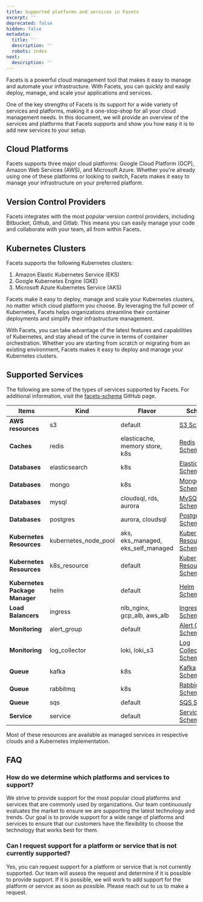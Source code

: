 ```yaml
---
title: Supported platforms and services in Facets
excerpt: ''
deprecated: false
hidden: false
metadata:
  title: ''
  description: ''
  robots: index
next:
  description: ''
---
```

Facets is a powerful cloud management tool that makes it easy to manage and automate your infrastructure. With Facets, you can quickly and easily deploy, manage, and scale your applications and services.

One of the key strengths of Facets is its support for a wide variety of services and platforms, making it a one-stop-shop for all your cloud management needs. In this document, we will provide an overview of the services and platforms that Facets supports and show you how easy it is to add new services to your setup.

## Cloud Platforms

Facets supports three major cloud platforms: Google Cloud Platform (GCP), Amazon Web Services (AWS), and Microsoft Azure. Whether you're already using one of these platforms or looking to switch, Facets makes it easy to manage your infrastructure on your preferred platform.

## Version Control Providers

Facets integrates with the most popular version control providers, including Bitbucket, Github, and Gitlab. This means you can easily manage your code and collaborate with your team, all from within Facets.

## Kubernetes Clusters

Facets supports the following Kubernetes clusters:

1. Amazon Elastic Kubernetes Service (EKS)
2. Google Kubernetes Engine (GKE)
3. Microsoft Azure Kubernetes Service (AKS)

Facets make it easy to deploy, manage and scale your Kubernetes clusters, no matter which cloud platform you choose. By leveraging the full power of Kubernetes, Facets helps organizations streamline their container deployments and simplify their infrastructure management.

With Facets, you can take advantage of the latest features and capabilities of Kubernetes, and stay ahead of the curve in terms of container orchestration. Whether you are starting from scratch or migrating from an existing environment, Facets makes it easy to deploy and manage your Kubernetes clusters.

## Supported Services

The following are some of the types of services supported by Facets. For additional information, visit the [facets-schema](https://github.com/Facets-cloud/facets-schemas#supported-services) GitHub page.

| Items                          | Kind                   | Flavor                                | Schema                                                                                                                    | Sample                                                                                                                                                                                                                                                                                                                                  | Readme                                                                                                  |
| ------------------------------ | ---------------------- | ------------------------------------- | ------------------------------------------------------------------------------------------------------------------------- | --------------------------------------------------------------------------------------------------------------------------------------------------------------------------------------------------------------------------------------------------------------------------------------------------------------------------------------- | ------------------------------------------------------------------------------------------------------- |
| **AWS resources**              | s3                     | default                               | [S3 Schema](https://facets-cloud.github.io/facets-schemas/schemas/s3/s3.schema.json)                                      | [default](https://facets-cloud.github.io/facets-schemas/schemas/s3/s3.sample.json)                                                                                                                                                                                                                                                      | [Readme](https://facets-cloud.github.io/facets-schemas/schemas/s3/s3.schema.html)                       |
| **Caches**                     | redis                  | elasticache, memory store, k8s        | [Redis Schema](https://facets-cloud.github.io/facets-schemas/schemas/redis/redis.schema.json)                             | [elasticache](https://facets-cloud.github.io/facets-schemas/schemas/redis/sample.json), [memorystore](https://facets-cloud.github.io/facets-schemas/schemas/redis/sample.json), [k8s](https://facets-cloud.github.io/facets-schemas/schemas/redis/sample.json)                                                                          | [Readme](https://facets-cloud.github.io/facets-schemas/schemas/redis/)                                  |
| **Databases**                  | elasticsearch          | k8s                                   | [Elasticsearch Schema](https://facets-cloud.github.io/facets-schemas/schemas/elasticsearch/elasticsearch.schema.json)     | [k8s](https://facets-cloud.github.io/facets-schemas/schemas/elasticsearch/elasticsearch.sample.json)                                                                                                                                                                                                                                    | [Readme](https://facets-cloud.github.io/facets-schemas/schemas/elasticsearch/elasticsearch.schema.html) |
| **Databases**                  | mongo                  | k8s                                   | [Mongo Schema](https://facets-cloud.github.io/facets-schemas/schemas/redis/redis.schema.json)                             | [k8s](https://facets-cloud.github.io/facets-schemas/schemas/mongo/)                                                                                                                                                                                                                                                                     | [Readme](https://facets-cloud.github.io/facets-schemas/schemas/mongo/mongo.schema.html)                 |
| **Databases**                  | mysql                  | cloudsql, rds, aurora                 | [MySQL Schema](https://facets-cloud.github.io/facets-schemas/schemas/mysql/mysql.schema.json)                             | [cloudsql](https://facets-cloud.github.io/facets-schemas/schemas/mysql/mysql.cloudsql.sample.json), [rds](https://facets-cloud.github.io/facets-schemas/schemas/mysql/mysql.rds.sample.json), [aurora](https://facets-cloud.github.io/facets-schemas/schemas/mysql/mysql.aurora.sample.json)                                            | [Readme](https://facets-cloud.github.io/facets-schemas/schemas/mysql/)                                  |
| **Databases**                  | postgres               | aurora, cloudsql                      | [PostgreSQL Schema](https://facets-cloud.github.io/facets-schemas/schemas/postgres/postgres.schema.json)                  | [aurora](https://facets-cloud.github.io/facets-schemas/schemas/postgres/postgres.aurora.sample.json), [cloudsql](https://facets-cloud.github.io/facets-schemas/schemas/postgres/postgres.cloudsql.sample.json)                                                                                                                          | [Readme](https://facets-cloud.github.io/facets-schemas/schemas/postgres/)                               |
| **Kubernetes Resources**       | kubernetes\_node\_pool | aks, eks\_managed, eks\_self\_managed | [Kubernetes Resource Schema](https://facets-cloud.github.io/facets-schemas/schemas/nodepool/nodepool.schema.json)         | [aks](https://facets-cloud.github.io/facets-schemas/schemas/nodepool/nodepool.aks.sample.json), [eks\_managed](https://facets-cloud.github.io/facets-schemas/schemas/nodepool/nodepool.eks-managed.sample.json), [eks\_self\_managed](https://facets-cloud.github.io/facets-schemas/schemas/nodepool/nodepool.self-managed.sample.json) | [Readme](https://facets-cloud.github.io/facets-schemas/schemas/nodepool/nodepool.schema.html)           |
| **Kubernetes Resources**       | k8s\_resource          | default                               | [Kubernetes Resource Schema](https://facets-cloud.github.io/facets-schemas/schemas/k8s_resource/k8s_resource.schema.json) | [default](https://facets-cloud.github.io/facets-schemas/schemas/k8s_resource/sample.json)                                                                                                                                                                                                                                               | [Readme](https://facets-cloud.github.io/facets-schemas/schemas/k8s_resource/)                           |
| **Kubernetes Package Manager** | helm                   | default                               | [Helm Schema](https://facets-cloud.github.io/facets-schemas/schemas/helm/helm.schema.json)                                | [default](https://facets-cloud.github.io/facets-schemas/schemas/helm/sample.json)                                                                                                                                                                                                                                                       | [Readme](https://facets-cloud.github.io/facets-schemas/schemas/helm/)                                   |
| **Load Balancers**             | ingress                | nlb\_nginx, gcp\_alb, aws\_alb        | [Ingress Schema](https://facets-cloud.github.io/facets-schemas/schemas/loadbalancer/ingress.schema.json)                  | [nlb\_nginx](https://facets-cloud.github.io/facets-schemas/schemas/loadbalancer/ingress.nlb_nginx.sample.json), [gcp\_alb](https://facets-cloud.github.io/facets-schemas/schemas/loadbalancer/ingress.gcp_alb.sample.json), [aws\_alb](https://facets-cloud.github.io/facets-schemas/schemas/loadbalancer/ingress.aws_alb.sample.json)  | [Readme](https://facets-cloud.github.io/facets-schemas/schemas/loadbalancer/ingress.schema.html)        |
| **Monitoring**                 | alert\_group           | default                               | [Alert Group Schema](https://facets-cloud.github.io/facets-schemas/schemas/alert_group/alert-group.schema.json)           | [default](https://facets-cloud.github.io/facets-schemas/schemas/alert_group/sample.json)                                                                                                                                                                                                                                                | [Readme](https://facets-cloud.github.io/facets-schemas/schemas/alert_group/)                            |
| **Monitoring**                 | log\_collector         | loki, loki\_s3                        | [Log Collector Schema](https://facets-cloud.github.io/facets-schemas/schemas/log_collector/log-collector.schema.json)     | [loki](https://facets-cloud.github.io/facets-schemas/schemas/log_collector/loki-sample.json), [loki\_s3](https://facets-cloud.github.io/facets-schemas/schemas/log_collector/loki-s3-sample.json)                                                                                                                                       | [Readme](https://facets-cloud.github.io/facets-schemas/schemas/log_collector/)                          |
| **Queue**                      | kafka                  | k8s                                   | [Kafka Schema](https://facets-cloud.github.io/facets-schemas/schemas/kafka/kafka.schema.json)                             | [k8s](https://facets-cloud.github.io/facets-schemas/schemas/kafka/sample-kafka.json)                                                                                                                                                                                                                                                    | [Readme](https://facets-cloud.github.io/facets-schemas/schemas/kafka/kafka.schema.html)                 |
| **Queue**                      | rabbitmq               | k8s                                   | [RabbidMQ Schema](https://facets-cloud.github.io/facets-schemas/schemas/rabbitmq/rabbitmq.schema.json)                    | [k8s](https://facets-cloud.github.io/facets-schemas/schemas/rabbitmq/rabbitmq.k8s.sample.json)                                                                                                                                                                                                                                          | [Readme](https://facets-cloud.github.io/facets-schemas/schemas/rabbitmq/rabbitmq.schema.html)           |
| **Queue**                      | sqs                    | default                               | [SQS Schema](https://facets-cloud.github.io/facets-schemas/schemas/sqs/sqs.schema.json)                                   | [default](https://facets-cloud.github.io/facets-schemas/schemas/sqs/sqs.sample.json)                                                                                                                                                                                                                                                    | [Readme](https://facets-cloud.github.io/facets-schemas/schemas/sqs/)                                    |
| **Service**                    | service                | default                               | [Service Schema](https://facets-cloud.github.io/facets-schemas/schemas/service/service.schema.json)                       | [default](https://facets-cloud.github.io/facets-schemas/schemas/service/main.json)                                                                                                                                                                                                                                                      | [Readme](https://facets-cloud.github.io/facets-schemas/schemas/service/service.schema.html)             |

Most of these resources are available as managed services in respective clouds and a Kubernetes implementation.

## FAQ

### How do we determine which platforms and services to support?

We strive to provide support for the most popular cloud platforms and services that are commonly used by organizations. Our team continuously evaluates the market to ensure we are supporting the latest technology and trends. Our goal is to provide support for a wide range of platforms and services to ensure that our customers have the flexibility to choose the technology that works best for them.

### Can I request support for a platform or service that is not currently supported?

Yes, you can request support for a platform or service that is not currently supported. Our team will assess the request and determine if it is possible to provide support. If it is possible, we will work to add support for the platform or service as soon as possible. Please reach out to us to make a request.
